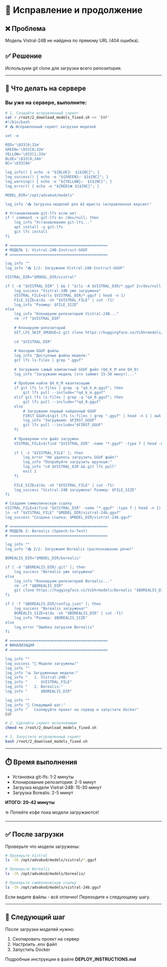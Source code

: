 # 🔧 Исправление и продолжение

## ❌ Проблема
Модель Vistral-24B не найдена по прямому URL (404 ошибка).

## ✅ Решение
Используем git clone для загрузки всего репозитория.

---

## 📝 Что делать на сервере

### Вы уже на сервере, выполните:

```bash
# 1. Создайте исправленный скрипт
cat > /root/2_download_models_fixed.sh << 'EOF'
#!/bin/bash
# 📥 Исправленный скрипт загрузки моделей

set -e

RED='\033[0;31m'
GREEN='\033[0;32m'
YELLOW='\033[1;33m'
BLUE='\033[0;34m'
NC='\033[0m'

log_info() { echo -e "${BLUE}ℹ️  $1${NC}"; }
log_success() { echo -e "${GREEN}✅ $1${NC}"; }
log_warning() { echo -e "${YELLOW}⚠️  $1${NC}"; }
log_error() { echo -e "${RED}❌ $1${NC}"; }

MODEL_DIR="/opt/advakod/models"

log_info "📥 Загрузка моделей для AI-юриста (исправленная версия)"

# Устанавливаем git-lfs если нет
if ! command -v git-lfs &> /dev/null; then
    log_info "Устанавливаем git-lfs..."
    apt install -y git-lfs
    git lfs install
fi

# ============================================
# МОДЕЛЬ 1: Vistral-24B-Instruct-GGUF
# ============================================

log_info ""
log_info "📥 1/2: Загружаем Vistral-24B-Instruct-GGUF"

VISTRAL_DIR="$MODEL_DIR/vistral"

if [ -d "$VISTRAL_DIR" ] && [ "$(ls -A $VISTRAL_DIR/*.gguf 2>/dev/null)" ]; then
    log_success "Vistral-24B уже загружена"
    VISTRAL_FILE=$(ls $VISTRAL_DIR/*.gguf | head -n 1)
    FILE_SIZE=$(du -sh "$VISTRAL_FILE" | cut -f1)
    log_info "Размер: $FILE_SIZE"
else
    log_info "Клонируем репозиторий Vistral-24B..."
    rm -rf "$VISTRAL_DIR"
    
    # Клонируем репозиторий
    GIT_LFS_SKIP_SMUDGE=1 git clone https://huggingface.co/Vikhrmodels/Vistral-24B-Instruct-GGUF "$VISTRAL_DIR"
    
    cd "$VISTRAL_DIR"
    
    # Находим GGUF файлы
    log_info "Доступные файлы модели:"
    git lfs ls-files | grep ".gguf"
    
    # Загружаем самый компактный GGUF файл (Q4_K_M или Q4_0)
    log_info "Загружаем модель (это займет 15-30 минут)..."
    
    # Пробуем найти Q4_K_M квантизацию
    if git lfs ls-files | grep -q "q4_k_m.gguf"; then
        git lfs pull --include="*q4_k_m.gguf"
    elif git lfs ls-files | grep -q "q4_0.gguf"; then
        git lfs pull --include="*q4_0.gguf"
    else
        # Загружаем первый найденный GGUF
        FIRST_GGUF=$(git lfs ls-files | grep ".gguf" | head -n 1 | awk '{print $3}')
        log_info "Загружаем: $FIRST_GGUF"
        git lfs pull --include="$FIRST_GGUF"
    fi
    
    # Проверяем что файл загружен
    VISTRAL_FILE=$(find "$VISTRAL_DIR" -name "*.gguf" -type f | head -n 1)
    
    if [ -z "$VISTRAL_FILE" ]; then
        log_error "Не удалось загрузить GGUF файл!"
        log_info "Попробуйте загрузить вручную:"
        log_info "cd $VISTRAL_DIR && git lfs pull"
        exit 1
    fi
    
    FILE_SIZE=$(du -sh "$VISTRAL_FILE" | cut -f1)
    log_success "Vistral-24B загружена! Размер: $FILE_SIZE"
fi

# Создаем символическую ссылку
VISTRAL_FILE=$(find "$VISTRAL_DIR" -name "*.gguf" -type f | head -n 1)
ln -sf "$VISTRAL_FILE" "$MODEL_DIR/vistral-24b.gguf"
log_success "Создана ссылка: $MODEL_DIR/vistral-24b.gguf"

# ============================================
# МОДЕЛЬ 2: Borealis (Speech-to-Text)
# ============================================

log_info ""
log_info "📥 2/2: Загружаем Borealis (распознавание речи)"

BOREALIS_DIR="$MODEL_DIR/borealis"

if [ -d "$BOREALIS_DIR/.git" ]; then
    log_success "Borealis уже загружена"
else
    log_info "Клонируем репозиторий Borealis..."
    rm -rf "$BOREALIS_DIR"
    git clone https://huggingface.co/Vikhrmodels/Borealis "$BOREALIS_DIR"
fi

if [ -f "$BOREALIS_DIR/config.json" ]; then
    log_success "Borealis загружена!"
    BOREALIS_SIZE=$(du -sh "$BOREALIS_DIR" | cut -f1)
    log_info "Размер: $BOREALIS_SIZE"
else
    log_error "Ошибка загрузки Borealis"
fi

# ============================================
# ФИНАЛИЗАЦИЯ
# ============================================

log_info ""
log_success "🎉 Модели загружены!"
log_info ""
log_info "📊 Загруженные модели:"
log_info "   1. Vistral-24B:"
log_info "      $VISTRAL_FILE"
log_info "   2. Borealis:"
log_info "      $BOREALIS_DIR"

log_info ""
log_info "📝 Следующий шаг:"
log_info "   Скопируйте проект на сервер и запустите Docker"
EOF

# 2. Сделайте скрипт исполняемым
chmod +x /root/2_download_models_fixed.sh

# 3. Запустите исправленный скрипт
bash /root/2_download_models_fixed.sh
```

---

## ⏱️ Время выполнения

- Установка git-lfs: 1-2 минуты
- Клонирование репозитория: 2-5 минут
- Загрузка модели Vistral-24B: 15-30 минут
- Загрузка Borealis: 2-5 минут

**ИТОГО: 20-42 минуты**

☕ Попейте кофе пока модели загружаются!

---

## ✅ После загрузки

Проверьте что модели загружены:

```bash
# Проверьте Vistral
ls -lh /opt/advakod/models/vistral/*.gguf

# Проверьте Borealis
ls -lh /opt/advakod/models/borealis/

# Проверьте символическую ссылку
ls -lh /opt/advakod/models/vistral-24b.gguf
```

Если видите файлы - всё отлично! Переходите к следующему шагу.

---

## 📝 Следующий шаг

После загрузки моделей нужно:

1. Скопировать проект на сервер
2. Настроить .env файл
3. Запустить Docker

Подробные инструкции в файле **DEPLOY_INSTRUCTIONS.md**

